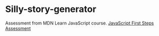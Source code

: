 # Silly-story-generator


Assessment from MDN Learn JavaScript course. 
[JavaScript First Steps Assessment](https://developer.mozilla.org/en-US/docs/Learn/JavaScript/First_steps/Silly_story_generator#Assessment)
